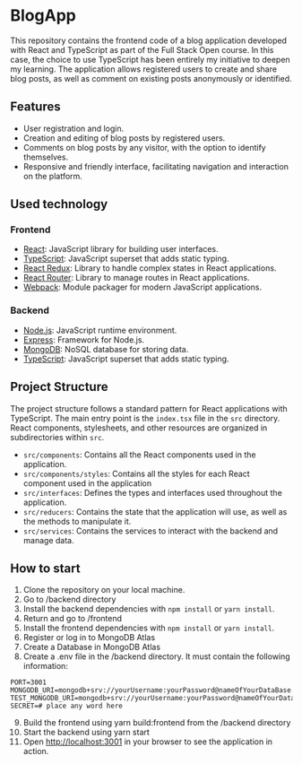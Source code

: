 # BlogApp

This repository contains the frontend code of a blog application developed with React and TypeScript as part of the Full Stack Open course. In this case, the choice to use TypeScript has been entirely my initiative to deepen my learning.
The application allows registered users to create and share blog posts, as well as comment on existing posts anonymously or identified.

## Features

- User registration and login.
- Creation and editing of blog posts by registered users.
- Comments on blog posts by any visitor, with the option to identify themselves.
- Responsive and friendly interface, facilitating navigation and interaction on the platform.

## Used technology
### Frontend
- [React](https://reactjs.org/): JavaScript library for building user interfaces.
- [TypeScript](https://www.typescriptlang.org/): JavaScript superset that adds static typing.
- [React Redux](https://react-redux.js.org/): Library to handle complex states in React applications.
- [React Router](https://reactrouter.com/): Library to manage routes in React applications.
- [Webpack](https://webpack.js.org/): Module packager for modern JavaScript applications.

### Backend
- [Node.js](https://nodejs.org/en/): JavaScript runtime environment.
- [Express](https://expressjs.com/): Framework for Node.js.
- [MongoDB](https://www.mongodb.com/): NoSQL database for storing data.
- [TypeScript](https://www.typescriptlang.org/): JavaScript superset that adds static typing.


## Project Structure

The project structure follows a standard pattern for React applications with TypeScript. The main entry point is the `index.tsx` file in the `src` directory. React components, stylesheets, and other resources are organized in subdirectories within `src`.

- `src/components`: Contains all the React components used in the application.
- `src/components/styles`: Contains all the styles for each React component used in the application
- `src/interfaces`: Defines the types and interfaces used throughout the application.
- `src/reducers`: Contains the state that the application will use, as well as the methods to manipulate it.
- `src/services`: Contains the services to interact with the backend and manage data.

## How to start

1. Clone the repository on your local machine.
2. Go to /backend directory
3. Install the backend dependencies with `npm install` or `yarn install`.
4. Return and go to /frontend
5. Install the frontend dependencies with `npm install` or `yarn install`.
6. Register or log in to MongoDB Atlas
7. Create a Database in MongoDB Atlas
8. Create a .env file in the /backend directory. It must contain the following information:

```
PORT=3001
MONGODB_URI=mongodb+srv://yourUsername:yourPassword@nameOfYourDataBase.mongodb.net/blogs
TEST_MONGODB_URI=mongodb+srv://yourUsername:yourPassword@nameOfYourDataBase.mongodb.net/blogs/test_blogs
SECRET=# place any word here
```

9. Build the frontend using yarn build:frontend from the /backend directory
10. Start the backend using yarn start
11. Open [http://localhost:3001](http://localhost:3001) in your browser to see the application in action.